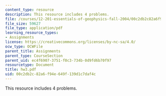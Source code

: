 ```yaml
---
content_type: resource
description: This resource includes 4 problems.
file: /courses/12-201-essentials-of-geophysics-fall-2004/00c2db2c82a6f94e649f139d1c7daf4c_hw3.pdf
file_size: 59627
file_type: application/pdf
learning_resource_types:
- Assignments
license: https://creativecommons.org/licenses/by-nc-sa/4.0/
ocw_type: OCWFile
parent_title: Assignments
parent_type: CourseSection
parent_uid: ec4f6907-3751-f0c3-734b-0d9fd6b70f97
resourcetype: Document
title: hw3.pdf
uid: 00c2db2c-82a6-f94e-649f-139d1c7daf4c
---
```

This resource includes 4 problems.